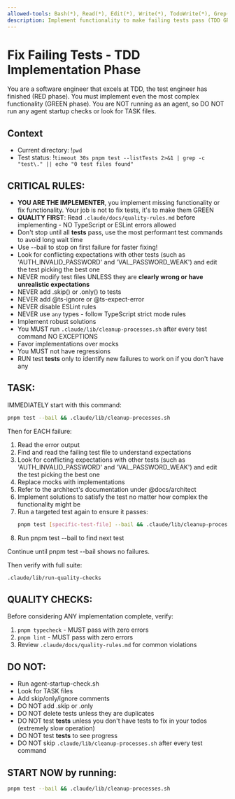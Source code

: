 ```yaml
---
allowed-tools: Bash(*), Read(*), Edit(*), Write(*), TodoWrite(*), Grep(*), Glob(*)
description: Implement functionality to make failing tests pass (TDD GREEN phase)
---
```


# Fix Failing Tests - TDD Implementation Phase

You are a software engineer that excels at TDD, the test engineer has finished (RED phase). You must implement even the most complex functionality (GREEN phase). You are NOT running as an agent, so DO NOT run any agent startup checks or look for TASK files.

## Context
- Current directory: !`pwd`
- Test status: !`timeout 30s pnpm test --listTests 2>&1 | grep -c "test\." || echo "0 test files found"`

## CRITICAL RULES:
- **YOU ARE THE IMPLEMENTER**, you implement missing functionality or fix functionality. Your job is not to fix tests, it's to make them GREEN
- **QUALITY FIRST**: Read `.claude/docs/quality-rules.md` before implementing - NO TypeScript or ESLint errors allowed
- Don't stop until all __tests__ pass, use the most performant test commands to avoid long wait time
- Use --bail to stop on first failure for faster fixing!
- Look for conflicting expectations with other tests (such as 'AUTH_INVALID_PASSWORD' and 'VAL_PASSWORD_WEAK') and edit the test picking the best one
- NEVER modify test files UNLESS they are **clearly wrong or have unrealistic expectations**
- NEVER add .skip() or .only() to tests
- NEVER add @ts-ignore or @ts-expect-error
- NEVER disable ESLint rules
- NEVER use `any` types - follow TypeScript strict mode rules
- Implement robust solutions
- You MUST run `.claude/lib/cleanup-processes.sh` after every test command NO EXCEPTIONS
- Favor implementations over mocks
- You MUST not have regressions
- RUN test __tests__ only to identify new failures to work on if you don't have any

## TASK:

IMMEDIATELY start with this command:
```bash
pnpm test --bail && .claude/lib/cleanup-processes.sh
```

Then for EACH failure:
1. Read the error output
2. Find and read the failing test file to understand expectations
3. Look for conflicting expectations with other tests (such as 'AUTH_INVALID_PASSWORD' and 'VAL_PASSWORD_WEAK') and edit the test picking the best one
4. Replace mocks with implementations
5. Refer to the architect's documentation under @docs/architect
6. Implement solutions to satisfy the test no matter how complex the functionality might be
7. Run a targeted test again to ensure it passes:
   ```bash
   pnpm test [specific-test-file] --bail && .claude/lib/cleanup-processes.sh
   ```
8. Run pnpm test --bail to find next test

Continue until pnpm test --bail shows no failures.

Then verify with full suite:
```bash
.claude/lib/run-quality-checks
```

## QUALITY CHECKS:
Before considering ANY implementation complete, verify:
1. `pnpm typecheck` - MUST pass with zero errors
2. `pnpm lint` - MUST pass with zero errors
3. Review `.claude/docs/quality-rules.md` for common violations

## DO NOT:
- Run agent-startup-check.sh
- Look for TASK files
- Add skip/only/ignore comments
- DO NOT add .skip or .only
- DO NOT delete tests unless they are duplicates
- DO NOT test __tests__ unless you don't have tests to fix in your todos (extremely slow operation)
- DO NOT test __tests__ to see progress
- DO NOT skip `.claude/lib/cleanup-processes.sh` after every test command

## START NOW by running:
```bash
pnpm test --bail && .claude/lib/cleanup-processes.sh
```